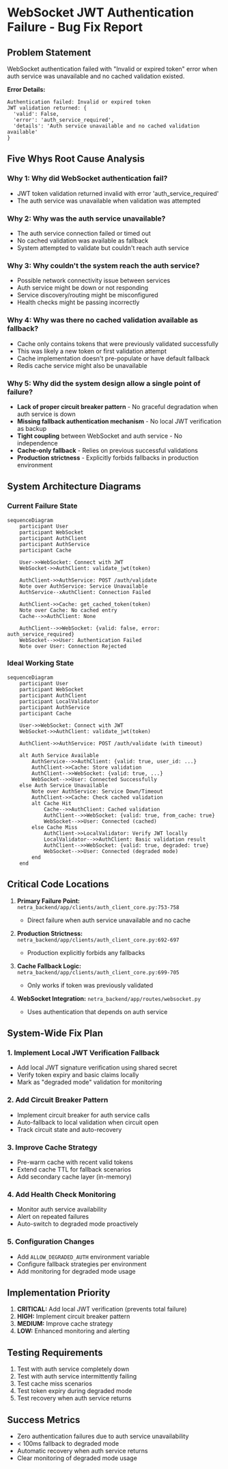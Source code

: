 # WebSocket JWT Authentication Failure - Bug Fix Report

## Problem Statement
WebSocket authentication failed with "Invalid or expired token" error when auth service was unavailable and no cached validation existed.

**Error Details:**
```
Authentication failed: Invalid or expired token
JWT validation returned: {
  'valid': False, 
  'error': 'auth_service_required', 
  'details': 'Auth service unavailable and no cached validation available'
}
```

## Five Whys Root Cause Analysis

### Why 1: Why did WebSocket authentication fail?
- JWT token validation returned invalid with error 'auth_service_required'
- The auth service was unavailable when validation was attempted

### Why 2: Why was the auth service unavailable?
- The auth service connection failed or timed out
- No cached validation was available as fallback
- System attempted to validate but couldn't reach auth service

### Why 3: Why couldn't the system reach the auth service?
- Possible network connectivity issue between services
- Auth service might be down or not responding  
- Service discovery/routing might be misconfigured
- Health checks might be passing incorrectly

### Why 4: Why was there no cached validation available as fallback?
- Cache only contains tokens that were previously validated successfully
- This was likely a new token or first validation attempt
- Cache implementation doesn't pre-populate or have default fallback
- Redis cache service might also be unavailable

### Why 5: Why did the system design allow a single point of failure?
- **Lack of proper circuit breaker pattern** - No graceful degradation when auth service is down
- **Missing fallback authentication mechanism** - No local JWT verification as backup
- **Tight coupling** between WebSocket and auth service - No independence
- **Cache-only fallback** - Relies on previous successful validations
- **Production strictness** - Explicitly forbids fallbacks in production environment

## System Architecture Diagrams

### Current Failure State
```mermaid
sequenceDiagram
    participant User
    participant WebSocket
    participant AuthClient
    participant AuthService
    participant Cache
    
    User->>WebSocket: Connect with JWT
    WebSocket->>AuthClient: validate_jwt(token)
    
    AuthClient->>AuthService: POST /auth/validate
    Note over AuthService: Service Unavailable
    AuthService--xAuthClient: Connection Failed
    
    AuthClient->>Cache: get_cached_token(token)
    Note over Cache: No cached entry
    Cache-->>AuthClient: None
    
    AuthClient-->>WebSocket: {valid: false, error: auth_service_required}
    WebSocket-->>User: Authentication Failed
    Note over User: Connection Rejected
```

### Ideal Working State
```mermaid
sequenceDiagram
    participant User
    participant WebSocket
    participant AuthClient
    participant LocalValidator
    participant AuthService
    participant Cache
    
    User->>WebSocket: Connect with JWT
    WebSocket->>AuthClient: validate_jwt(token)
    
    AuthClient->>AuthService: POST /auth/validate (with timeout)
    
    alt Auth Service Available
        AuthService-->>AuthClient: {valid: true, user_id: ...}
        AuthClient->>Cache: Store validation
        AuthClient-->>WebSocket: {valid: true, ...}
        WebSocket-->>User: Connected Successfully
    else Auth Service Unavailable
        Note over AuthService: Service Down/Timeout
        AuthClient->>Cache: Check cached validation
        alt Cache Hit
            Cache-->>AuthClient: Cached validation
            AuthClient-->>WebSocket: {valid: true, from_cache: true}
            WebSocket-->>User: Connected (cached)
        else Cache Miss
            AuthClient->>LocalValidator: Verify JWT locally
            LocalValidator-->>AuthClient: Basic validation result
            AuthClient-->>WebSocket: {valid: true, degraded: true}
            WebSocket-->>User: Connected (degraded mode)
        end
    end
```

## Critical Code Locations

1. **Primary Failure Point:** `netra_backend/app/clients/auth_client_core.py:753-758`
   - Direct failure when auth service unavailable and no cache

2. **Production Strictness:** `netra_backend/app/clients/auth_client_core.py:692-697`
   - Production explicitly forbids any fallbacks

3. **Cache Fallback Logic:** `netra_backend/app/clients/auth_client_core.py:699-705`
   - Only works if token was previously validated

4. **WebSocket Integration:** `netra_backend/app/routes/websocket.py`
   - Uses authentication that depends on auth service

## System-Wide Fix Plan

### 1. Implement Local JWT Verification Fallback
- Add local JWT signature verification using shared secret
- Verify token expiry and basic claims locally
- Mark as "degraded mode" validation for monitoring

### 2. Add Circuit Breaker Pattern
- Implement circuit breaker for auth service calls
- Auto-fallback to local validation when circuit open
- Track circuit state and auto-recovery

### 3. Improve Cache Strategy
- Pre-warm cache with recent valid tokens
- Extend cache TTL for fallback scenarios
- Add secondary cache layer (in-memory)

### 4. Add Health Check Monitoring
- Monitor auth service availability
- Alert on repeated failures
- Auto-switch to degraded mode proactively

### 5. Configuration Changes
- Add `ALLOW_DEGRADED_AUTH` environment variable
- Configure fallback strategies per environment
- Add monitoring for degraded mode usage

## Implementation Priority
1. **CRITICAL:** Add local JWT verification (prevents total failure)
2. **HIGH:** Implement circuit breaker pattern
3. **MEDIUM:** Improve cache strategy
4. **LOW:** Enhanced monitoring and alerting

## Testing Requirements
1. Test with auth service completely down
2. Test with auth service intermittently failing
3. Test cache miss scenarios
4. Test token expiry during degraded mode
5. Test recovery when auth service returns

## Success Metrics
- Zero authentication failures due to auth service unavailability
- < 100ms fallback to degraded mode
- Automatic recovery when auth service returns
- Clear monitoring of degraded mode usage